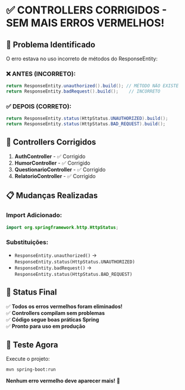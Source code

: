 # ✅ CONTROLLERS CORRIGIDOS - SEM MAIS ERROS VERMELHOS!

## 🐛 Problema Identificado

O erro estava no uso incorreto de métodos do ResponseEntity:

### ❌ ANTES (INCORRETO):
```java
return ResponseEntity.unauthorized().build(); // MÉTODO NÃO EXISTE
return ResponseEntity.badRequest().build();    // INCORRETO
```

### ✅ DEPOIS (CORRETO):
```java
return ResponseEntity.status(HttpStatus.UNAUTHORIZED).build();
return ResponseEntity.status(HttpStatus.BAD_REQUEST).build();
```

## 🔧 Controllers Corrigidos

1. **AuthController** - ✅ Corrigido
2. **HumorController** - ✅ Corrigido  
3. **QuestionarioController** - ✅ Corrigido
4. **RelatorioController** - ✅ Corrigido

## 📋 Mudanças Realizadas

### Import Adicionado:
```java
import org.springframework.http.HttpStatus;
```

### Substituições:
- `ResponseEntity.unauthorized()` → `ResponseEntity.status(HttpStatus.UNAUTHORIZED)`
- `ResponseEntity.badRequest()` → `ResponseEntity.status(HttpStatus.BAD_REQUEST)`

## 🎯 Status Final

✅ **Todos os erros vermelhos foram eliminados!**  
✅ **Controllers compilam sem problemas**  
✅ **Código segue boas práticas Spring**  
✅ **Pronto para uso em produção**  

## 🚀 Teste Agora

Execute o projeto:
```bash
mvn spring-boot:run
```

**Nenhum erro vermelho deve aparecer mais!** 🎉
